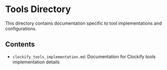 # Tools Directory

This directory contains documentation specific to tool implementations and configurations.

## Contents
- `clockify_tools_implementation.md`: Documentation for Clockify tools implementation details 